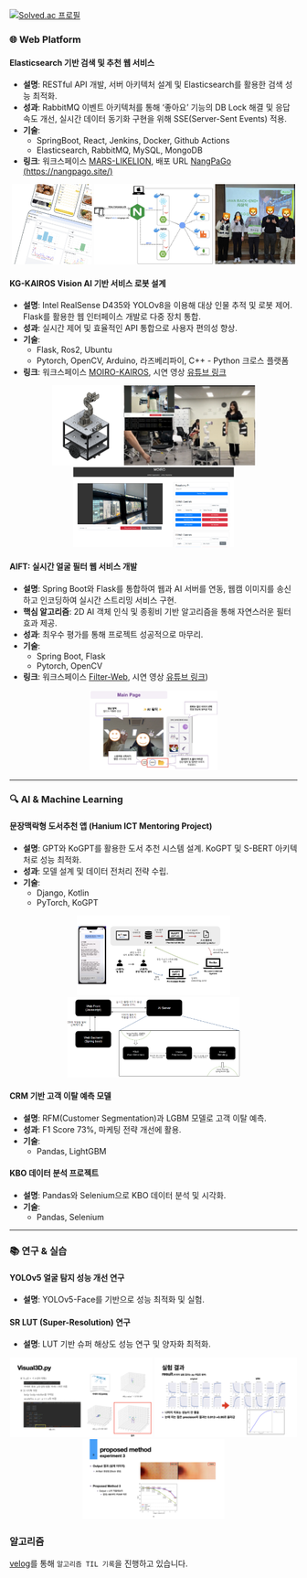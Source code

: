 <!--![header](https://capsule-render.vercel.app/api?type=waving&color=gradient&height=220&section=footer&text=yeonju52&fontSize=60&fontAlignY=75&desc=The%20journey%20is%20the%20reward&descAlignY=53&descSize=25)-->

[![Solved.ac
프로필](http://mazassumnida.wtf/api/v2/generate_badge?boj=yeonju509)](https://solved.ac/yeonju509)

### 🌐 **Web Platform**  
#### **Elasticsearch 기반 검색 및 추천 웹 서비스**  
- **설명**: RESTful API 개발, 서버 아키텍처 설계 및 Elasticsearch를 활용한 검색 성능 최적화.  
- **성과**: RabbitMQ 이벤트 아키텍처를 통해 ‘좋아요’ 기능의 DB Lock 해결 및 응답 속도 개선, 실시간 데이터 동기화 구현을 위해 SSE(Server-Sent Events) 적용.  
- **기술**:  
  - SpringBoot, React, Jenkins, Docker, Github Actions
  - Elasticsearch, RabbitMQ, MySQL, MongoDB
- **링크**: 워크스페이스 [MARS-LIKELION](https://github.com/MARS-LIKELION/NangPaGo), 배포 URL [NangPaGo (https://nangpago.site/)](https://nangpago.site/)
<p align="center">
  <img src="img/NANGPAGO/Web2.png" alt="NANGPAGO_WEB" height="140"/>
  <img src="img/NANGPAGO/Architecture.png" alt="NANGPAGO_ARCH" height="140"/>
  <img src="img/NANGPAGO/Award.jpeg" alt="NANGPAGO_TEAM" height="140"/>
</p>

#### **KG-KAIROS Vision AI 기반 서비스 로봇 설계**  
- **설명**: Intel RealSense D435와 YOLOv8을 이용해 대상 인물 추적 및 로봇 제어. Flask를 활용한 웹 인터페이스 개발로 다중 장치 통합.
- **성과**: 실시간 제어 및 효율적인 API 통합으로 사용자 편의성 향상.
- **기술**:  
  - Flask, Ros2, Ubuntu
  - Pytorch, OpenCV, Arduino, 라즈베리파이, C++ - Python 크로스 플랫폼
- **링크**: 워크스페이스 [MOIRO-KAIROS](https://github.com/MOIRO-KAIROS/moiro_ws), 시연 영상 [유튜브 링크](https://www.youtube.com/watch?v=wvV16o518Vw&themeRefresh=1)
<p align="center">
  <img src="img/MOIRO/MOIRO_HW.png" alt="Image 111" height="140"/>
  <img src="img/MOIRO/MOIRO_Result.png" alt="Image 222" height="140"/>
  <img src="img/MOIRO/MOIRO_WEB.png" alt="Image 333" height="140"/>
</p>

#### **AIFT: 실시간 얼굴 필터 웹 서비스 개발**  
- **설명**: Spring Boot와 Flask를 통합하여 웹과 AI 서버를 연동, 웹캠 이미지를 송신하고 인코딩하여 실시간 스트리밍 서비스 구현.  
- **핵심 알고리즘**: 2D AI 객체 인식 및 종횡비 기반 알고리즘을 통해 자연스러운 필터 효과 제공.  
- **성과**: 최우수 평가를 통해 프로젝트 성공적으로 마무리.
- **기술**:
  - Spring Boot, Flask
  - Pytorch, OpenCV
- **링크**: 워크스페이스 [Filter-Web](https://github.com/Filter-Web/AI), 시연 영상 [유튜브 링크](https://www.youtube.com/watch?v=wvV16o518Vw))

<p align="center">
  <img src="img/PROJECT/2_FilterWeb1.jpeg" alt="Image 22" height="140"/>
</p>

---

### 🔍 **AI & Machine Learning**  
#### **문장맥락형 도서추천 앱 (Hanium ICT Mentoring Project)**  
- **설명**: GPT와 KoGPT를 활용한 도서 추천 시스템 설계. KoGPT 및 S-BERT 아키텍처로 성능 최적화.  
- **성과**: 모델 설계 및 데이터 전처리 전략 수립.  
- **기술**:  
  - Django, Kotlin
  - PyTorch, KoGPT
<p align="center">
  <img src="img/PROJECT/1_GPT_Prompt.png" alt="Image 11"x height="140"/>
  <img src="img/PROJECT/2_FilterWeb2.png" alt="Image 33" height="140"/>
</p>

#### **CRM 기반 고객 이탈 예측 모델**  
- **설명**: RFM(Customer Segmentation)과 LGBM 모델로 고객 이탈 예측.  
- **성과**: F1 Score 73%, 마케팅 전략 개선에 활용.  
- **기술**:  
  - Pandas, LightGBM

#### **KBO 데이터 분석 프로젝트**  
- **설명**: Pandas와 Selenium으로 KBO 데이터 분석 및 시각화.  
- **기술**:  
  - Pandas, Selenium

---

### 📚 **연구 & 실습**  
#### **YOLOv5 얼굴 탐지 성능 개선 연구**  
- **설명**: YOLOv5-Face를 기반으로 성능 최적화 및 실험.  

#### **SR LUT (Super-Resolution) 연구**  
- **설명**: LUT 기반 슈퍼 해상도 성능 연구 및 양자화 최적화.  
<p align="center">
  <img src="img/INTERN/1_OpenPose.png" alt="Image 1" height="140"/>
  <img src="img/INTERN/2_YOLO_FACE.jpeg" alt="Image 2" height="140"/>
  <img src="img/INTERN/3_Bit-Depth_Expansion.jpeg" alt="Image 3" height="140"/>
</p>

### 알고리즘
[velog](https://velog.io/@yeonju52/series/%EC%BD%94%ED%85%8CC)를 통해 `알고리즘 TIL 기록`을 진행하고 있습니다.
